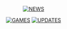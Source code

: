 


<p align="center">
<a href="http://g.recordit.co/l7DSZ8q29U.gif"><img src="http://g.recordit.co/l7DSZ8q29U.gif" title="NEWS"/></a>
</p>


<p align="center">	
<a href="http://g.recordit.co/jQtiCL29SL.gif"><img src="http://g.recordit.co/jQtiCL29SL.gif" title="GAMES"/></a>
<a href="http://g.recordit.co/kKX1VVJRLv.gif"><img src="http://g.recordit.co/kKX1VVJRLv.gif" title="UPDATES"/></a>
</p>


